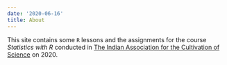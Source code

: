 ```yaml
---
date: '2020-06-16'
title: About
---
```


This site contains some `R` lessons and the assignments for the course *Statistics with R* conducted in [The Indian Association for the Cultivation of Science](http://iacs.res.in/index.html) on 2020.
